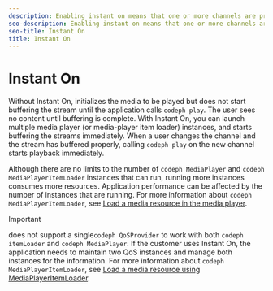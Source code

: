 ```yaml
---
description: Enabling instant on means that one or more channels are preloaded. When users select a channel or switch channels, the content plays immediately. The buffering is complete by the time the user starts watching.
seo-description: Enabling instant on means that one or more channels are preloaded. When users select a channel or switch channels, the content plays immediately. The buffering is complete by the time the user starts watching.
seo-title: Instant On
title: Instant On
---
```


# Instant On

Without Instant On,  initializes the media to be played but does not start buffering the stream until the application calls `codeph play`. The user sees no content until buffering is complete. With Instant On, you can launch multiple media player (or media-player item loader) instances, and  starts buffering the streams immediately. When a user changes the channel and the stream has buffered properly, calling `codeph play` on the new channel starts playback immediately.

Although there are no limits to the number of `codeph MediaPlayer` and `codeph MediaPlayerItemLoader` instances that  can run, running more instances consumes more resources. Application performance can be affected by the number of instances that are running. For more information about `codeph MediaPlayerItemLoader`, see [Load a media resource in the media player](t_psdk_android_2.5_media-resource-load.md#load-a-media-resource).

>[!IMPORTANT]
>
>does not support a single`codeph QoSProvider` to work with both `codeph itemLoader` and `codeph MediaPlayer`. If the customer uses Instant On, the application needs to maintain two QoS instances and manage both instances for the information.
For more information about `codeph MediaPlayerItemLoader`, see [Load a media resource using MediaPlayerItemLoader](t_psdk_android_2.5_media-resource-load-using-mediaplayeritemloader.md#use-mediaplayeritemloader).


